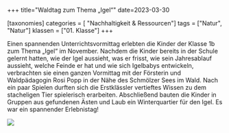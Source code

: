 +++
title="Waldtag zum Thema „Igel“"
date=2023-03-30

[taxonomies]
categories = [ "Nachhaltigkeit & Ressourcen"]
tags = ["Natur", "Natur"]
klassen = ["01. Klasse"]
+++


Einen spannenden Unterrichtsvormittag erlebten die Kinder der Klasse 1b zum Thema „Igel“ im November. Nachdem die Kinder bereits in der Schule gelernt hatten, wie der Igel aussieht, was er frisst, wie sein Jahresablauf aussieht, welche Feinde er hat und wie sich Igelbabys entwickeln, verbrachten sie einen ganzen Vormittag mit der Försterin und Waldpädagogin Rosi Popp in der Nähe des Schmölzer Sees im Wald. Nach ein paar Spielen durften sich die Erstklässler vertieftes Wissen zu dem stacheligen Tier spielerisch erarbeiten. Abschließend bauten die Kinder in Gruppen aus gefundenen Ästen und Laub ein Winterquartier für den Igel. Es war ein spannender Erlebnistag!

<!-- more -->

![](Pasted%20image%2020230330121224.png)